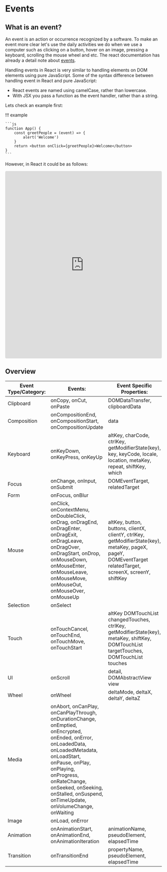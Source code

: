 # Events

## What is an event?

An event is an action or occurrence recognized by a software. To make an event more clear let's use the daily activities we do when we use a computer such as clicking on a button, hover on an image, pressing a keyboard, scrolling the mouse wheel and etc. The react documentation has already a detail note about [events](https://reactjs.org/docs/events.html).

Handling events in React is very similar to handling elements on DOM elements using pure JavaScript. Some of the syntax difference between handling event in React and pure JavaScript:

-   React events are named using camelCase, rather than lowercase.
-   With JSX you pass a function as the event handler, rather than a string.

Lets check an example first:

!!! example

    ```js
    function App() {
        const greetPeople = (event) => {
            alert('Welcome')
        }
        return <button onClick={greetPeople}>Welcome</button>
    }
    ```

However, in React it could be as follows:

<iframe src="https://codesandbox.io/embed/divine-fast-6egdo2?fontsize=14&hidenavigation=1&theme=dark"
     style="width:100%; height:600px; border:0; border-radius: 4px; overflow:hidden;"
     title="divine-fast-6egdo2"
     allow="accelerometer; ambient-light-sensor; camera; encrypted-media; geolocation; gyroscope; hid; microphone; midi; payment; usb; vr; xr-spatial-tracking"
     sandbox="allow-forms allow-modals allow-popups allow-presentation allow-same-origin allow-scripts"
   ></iframe>

## Overview

| Event Type/Category: | Events:                                                                                                                                                                                                                                                                                 | Event Specific Properties:                                                                                                                                 |
| -------------------- | --------------------------------------------------------------------------------------------------------------------------------------------------------------------------------------------------------------------------------------------------------------------------------------- | ---------------------------------------------------------------------------------------------------------------------------------------------------------- |
| Clipboard            | onCopy, onCut, onPaste                                                                                                                                                                                                                                                                  | DOMDataTransfer, clipboardData                                                                                                                             |
| Composition          | onCompositionEnd, onCompositionStart, onCompositionUpdate                                                                                                                                                                                                                               | data                                                                                                                                                       |
| Keyboard             | onKeyDown, onKeyPress, onKeyUp                                                                                                                                                                                                                                                          | altKey, charCode, ctrlKey, getModifierState(key), key, keyCode, locale, location, metaKey, repeat, shiftKey, which                                         |
| Focus                | onChange, onInput, onSubmit                                                                                                                                                                                                                                                             | DOMEventTarget, relatedTarget                                                                                                                              |
| Form                 | onFocus, onBlur                                                                                                                                                                                                                                                                         |                                                                                                                                                            |
| Mouse                | onClick, onContextMenu, onDoubleClick, onDrag, onDragEnd, onDragEnter, onDragExit, onDragLeave, onDragOver, onDragStart, onDrop, onMouseDown, onMouseEnter, onMouseLeave, onMouseMove, onMouseOut, onMouseOver, onMouseUp                                                               | altKey, button, buttons, clientX, clientY, ctrlKey, getModifierState(key), metaKey, pageX, pageY, DOMEventTarget relatedTarget, screenX, screenY, shiftKey |
| Selection            | onSelect                                                                                                                                                                                                                                                                                |                                                                                                                                                            |
| Touch                | onTouchCancel, onTouchEnd, onTouchMove, onTouchStart                                                                                                                                                                                                                                    | altKey DOMTouchList changedTouches, ctrlKey, getModifierState(key), metaKey, shiftKey, DOMTouchList targetTouches, DOMTouchList touches                    |
| UI                   | onScroll                                                                                                                                                                                                                                                                                | detail, DOMAbstractView view                                                                                                                               |
| Wheel                | onWheel                                                                                                                                                                                                                                                                                 | deltaMode, deltaX, deltaY, deltaZ                                                                                                                          |
| Media                | onAbort, onCanPlay, onCanPlayThrough, onDurationChange, onEmptied, onEncrypted, onEnded, onError, onLoadedData, onLoadedMetadata, onLoadStart, onPause, onPlay, onPlaying, onProgress, onRateChange, onSeeked, onSeeking, onStalled, onSuspend, onTimeUpdate, onVolumeChange, onWaiting |                                                                                                                                                            |
| Image                | onLoad, onError                                                                                                                                                                                                                                                                         |                                                                                                                                                            |
| Animation            | onAnimationStart, onAnimationEnd, onAnimationIteration                                                                                                                                                                                                                                  | animationName, pseudoElement, elapsedTime                                                                                                                  |
| Transition           | onTransitionEnd                                                                                                                                                                                                                                                                         | propertyName, pseudoElement, elapsedTime                                                                                                                   |
